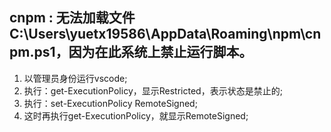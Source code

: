 ## cnpm : 无法加载文件 C:\Users\yuetx19586\AppData\Roaming\npm\cnpm.ps1，因为在此系统上禁止运行脚本。
1. 以管理员身份运行vscode;
2. 执行：get-ExecutionPolicy，显示Restricted，表示状态是禁止的;
3. 执行：set-ExecutionPolicy RemoteSigned;
4. 这时再执行get-ExecutionPolicy，就显示RemoteSigned;